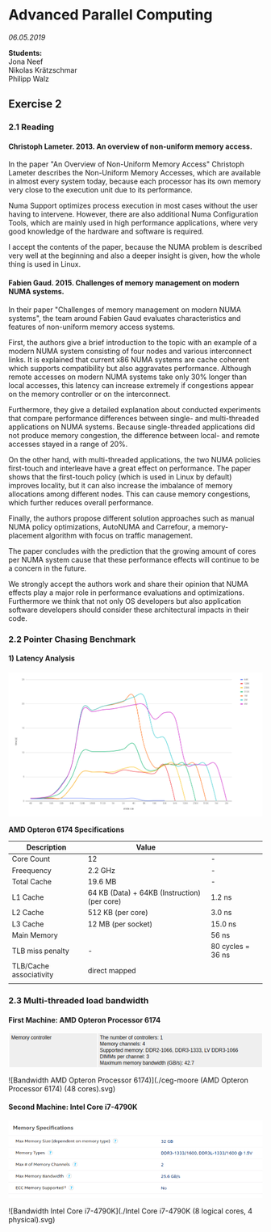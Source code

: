 # Advanced Parallel Computing
*06.05.2019*  

**Students:**  
Jona Neef  
Nikolas Krätzschmar  
Philipp Walz  

## Exercise 2

### 2.1 Reading

#### Christoph Lameter. 2013. An overview of non-uniform memory access.
In the paper "An Overview of Non-Uniform Memory Access" Christoph Lameter describes the Non-Uniform Memory Accesses, which are available in almost every system today, because each processor has its own memory very close to the execution unit due to its performance.

Numa Support optimizes process execution in most cases without the user having to intervene. However, there are also additional Numa Configuration Tools, which are mainly used in high performance applications, where very good knowledge of the hardware and software is required.

I accept the contents of the paper, because the NUMA problem is described very well at the beginning and also a deeper insight is given, how the whole thing is used in Linux.

#### Fabien Gaud. 2015. Challenges of memory management on modern NUMA systems. 

In their paper "Challenges of memory management on modern NUMA systems", the team around Fabien Gaud evaluates characteristics and features of non-uniform memory access systems.

First, the authors give a brief introduction to the topic with an example of a modern NUMA system consisting of four nodes and various interconnect links. It is explained that current x86 NUMA systems are cache coherent which supports compatibility but also aggravates performance. Although remote accesses on modern NUMA systems take only 30% longer than local accesses, this latency can increase extremely if congestions appear on the memory controller or on the interconnect.

Furthermore, they give a detailed explanation about conducted experiments that compare performance differences between single- and multi-threaded applications on NUMA systems. 
Because single-threaded applications did not produce memory congestion, the difference between local- and remote accesses stayed in a range of 20%.

On the other hand, with multi-threaded applications, the two NUMA policies first-touch and interleave have a great effect on performance. The paper shows that the first-touch policy (which is used in Linux by default) improves locality, but it can also increase the imbalance of memory allocations among different nodes. This can cause memory congestions, which further reduces overall performance.

Finally, the authors propose different solution approaches such as manual NUMA policy optimizations, AutoNUMA and Carrefour, a memory-placement algorithm with focus on traffic management.

The paper concludes with the prediction that the growing amount of cores per NUMA system cause that these performance effects will continue to be a concern in the future.

We strongly accept the authors work and share their opinion that NUMA effects play a major role in performance evaluations and optimizations. Furthermore we think that not only OS developers but also application software developers should consider these architectural impacts in their code.



### 2.2 Pointer Chasing Benchmark

#### 1) Latency Analysis 

![Pointer Chasing Benchmark](./pointer-chasing.png)

**AMD Opteron 6174 Specifications**

| Description             | Value                                        |                    |
| ----------------------- | -------------------------------------------- | ------------------ |
| Core Count              | 12                                           | -                  |
| Freequency              | 2.2 GHz                                      | -                  |
| Total Cache             | 19.6 MB                                      | -                  |
| L1 Cache                | 64 KB (Data) + 64KB (Instruction) (per core) | 1.2 ns             |
| L2 Cache                | 512 KB (per core)                            | 3.0 ns             |
| L3 Cache                | 12 MB (per socket)                           | 15.0 ns            |
| Main Memory             |                                              | 56 ns              |
| TLB miss penalty        | -                                            | 80 cycles =  36 ns |
| TLB/Cache associativity | direct mapped                                |                    |
|                         |                                              |                    |


### 2.3 Multi-threaded load bandwidth

#### First Machine: AMD Opteron Processor 6174
![Memory Specifications AMD Opteron Processor 6174](./memory_specs_amd-opteron.png)

![Bandwidth AMD Opteron Processor 6174)](./ceg-moore (AMD Opteron Processor 6174) (48 cores).svg)

#### Second Machine: Intel Core i7-4790K

![Memory Specifications Intel Core i7-4790K](./memory_specs_i7-4790.png)

![Bandwidth Intel Core i7-4790K](./Intel Core i7-4790K (8 logical cores, 4 physical).svg)

